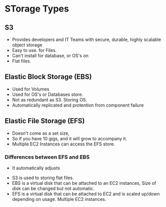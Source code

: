 # STorage Types

## S3

* Provides developers and IT Teams with secure, durable, highly scalable object storage
* Easy to use. for Files.
* Can't install for database, or OS's on
* Flat files.

## Elastic Block Storage (EBS)
* Used for Volumes
* Used for OS's or Databases store.
* Not as redundant as S3. Storing OS.
* Automatically replicated and protention from component failure

## Elastic File Storage (EFS)
* Doesn't come as a set size,
* So if you have 10 gigs, and it will grow to accompany it.
* Multiple EC2 Instances can access the EFS store.


### Differences between EFS and EBS
* It automatically adjusts



- S3 is used to storing flat files.
- EBS is a virtual disk that can be attached to an EC2 instances, Size of disk can be changed but not automatic.
- EFS is a virtual disk that can be attached to EC2 and is scaled up/down depending on usage. Multiple EC2 instances.





